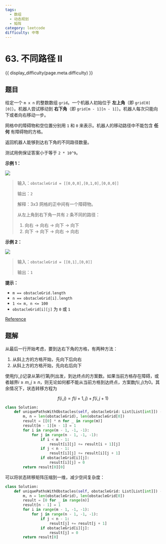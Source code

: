 ```yaml
---
tags:
  - 数组
  - 动态规划
  - 矩阵
category: leetcode
difficulty: 中等
---
```


# 63. 不同路径 II

{{ display_difficulty(page.meta.difficulty) }}

## 题目

给定一个 `m x n` 的整数数组 `grid`。一个机器人初始位于 **左上角**（即 `grid[0][0]`）。机器人尝试移动到 **右下角**（即 `grid[m - 1][n - 1]`）。机器人每次只能向下或者向右移动一步。

网格中的障碍物和空位置分别用 `1` 和 `0` 来表示。机器人的移动路径中不能包含 **任何** 有障碍物的方格。

返回机器人能够到达右下角的不同路径数量。

测试用例保证答案小于等于 `2 * 10^9`。

**示例 1：**

![](https://assets.leetcode.com/uploads/2020/11/04/robot1.jpg)

> 输入：`obstacleGrid = [[0,0,0],[0,1,0],[0,0,0]]`
>
> 输出：`2`
>
> 解释：3x3 网格的正中间有一个障碍物。
>
> 从左上角到右下角一共有 `2` 条不同的路径：
> 1. 向右 -> 向右 -> 向下 -> 向下
> 2. 向下 -> 向下 -> 向右 -> 向右

**示例 2：**

![](https://assets.leetcode.com/uploads/2020/11/04/robot2.jpg)

> 输入：`obstacleGrid = [[0,1],[0,0]]`
>
> 输出：`1`

**提示：**

* `m == obstacleGrid.length`
* `n == obstacleGrid[i].length`
* `1 <= m, n <= 100`
* `obstacleGrid[i][j]` 为 `0` 或 `1`

[Reference](https://leetcode.cn/problems/unique-paths-ii)

## 题解

从最后一行开始考虑，要到达右下角的方格，有两种方法：

1. 从斜上方的方格开始，先向下后向右
2. 从斜上方的方格开始，先向右后向下

使用$f(i, j)$记录从第$i$行第$j$列出发，到达终点的方案数。如果当前方格存在障碍，或者越界$i\geq m, j\geq n$，则无论如何都不能从当前方格到达终点，方案数$f(i, j)$为$0$。其余情况下，状态转移方程为

$$
f(i, j) = f(i + 1, j) + f(i, j + 1)
$$

```python
class Solution:
    def uniquePathsWithObstacles(self, obstacleGrid: List[List[int]]) -> int:
        m, n = len(obstacleGrid), len(obstacleGrid[0])
        result = [[0] * n for _ in range(m)]
        result[m - 1][n - 1] = 1
        for i in range(m - 1, -1, -1):
            for j in range(n - 1, -1, -1):
                if i < m - 1:
                    result[i][j] += result[i + 1][j]
                if j < n - 1:
                    result[i][j] += result[i][j + 1]
                if obstacleGrid[i][j]:
                    result[i][j] = 0
        return result[0][0]
```

可以将状态转移矩阵压缩到一维，减少空间复杂度：

```python
class Solution:
    def uniquePathsWithObstacles(self, obstacleGrid: List[List[int]]) -> int:
        m, n = len(obstacleGrid), len(obstacleGrid[0])
        result = [0 for _ in range(n)]
        result[n - 1] = 1
        for i in range(m - 1, -1, -1):
            for j in range(n - 1, -1, -1):
                if j < n - 1:
                    result[j] += result[j + 1]
                if obstacleGrid[i][j]:
                    result[j] = 0
        return result[0]
```
